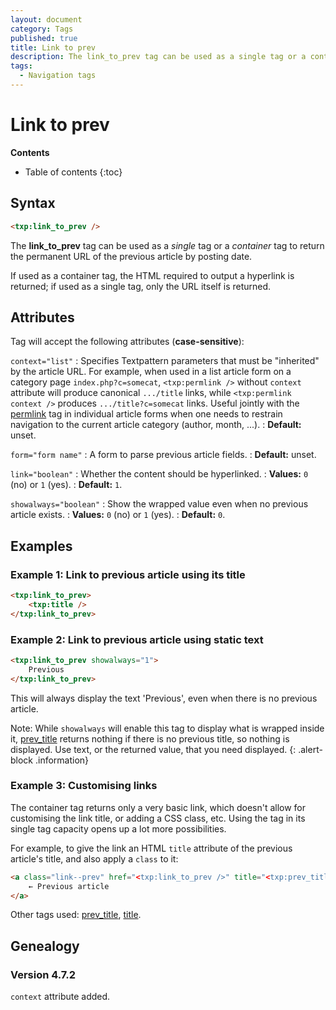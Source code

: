 ```yaml
---
layout: document
category: Tags
published: true
title: Link to prev
description: The link_to_prev tag can be used as a single tag or a container tag to return the permanent URL of the previous article by posting date.
tags:
  - Navigation tags
---
```


# Link to prev

**Contents**

* Table of contents
{:toc}

## Syntax

~~~ html
<txp:link_to_prev />
~~~

The **link_to_prev** tag can be used as a *single* tag or a *container* tag to return the permanent URL of the previous article by posting date.

If used as a container tag, the HTML required to output a hyperlink is returned; if used as a single tag, only the URL itself is returned.

## Attributes

Tag will accept the following attributes (**case-sensitive**):

`context="list"`
: Specifies Textpattern parameters that must be "inherited" by the article URL. For example, when used in a list article form on a category page `index.php?c=somecat`, `<txp:permlink />` without `context` attribute will produce canonical `.../title` links, while `<txp:permlink context />` produces `.../title?c=somecat` links. Useful jointly with the [permlink](/tags/permlink) tag in individual article forms when one needs to restrain navigation to the current article category (author, month, ...).
: **Default:** unset.

`form="form name"`
: A form to parse previous article fields.
: **Default:** unset.

`link="boolean"`
: Whether the content should be hyperlinked.
: **Values:** `0` (no) or `1` (yes).
: **Default:** `1`.

`showalways="boolean"`
: Show the wrapped value even when no previous article exists.
: **Values:** `0` (no) or `1` (yes).
: **Default:** `0`.

## Examples

### Example 1: Link to previous article using its title

~~~ html
<txp:link_to_prev>
    <txp:title />
</txp:link_to_prev>
~~~

### Example 2: Link to previous article using static text

~~~ html
<txp:link_to_prev showalways="1">
    Previous
</txp:link_to_prev>
~~~

This will always display the text 'Previous', even when there is no previous article.

Note: While `showalways` will enable this tag to display what is wrapped inside it, [prev_title](/tags/prev_title) returns nothing if there is no previous title, so nothing is displayed. Use text, or the returned value, that you need displayed.
{: .alert-block .information}

### Example 3: Customising links

The container tag returns only a very basic link, which doesn't allow for customising the link title, or adding a CSS class, etc. Using the tag in its single tag capacity opens up a lot more possibilities.

For example, to give the link an HTML `title` attribute of the previous article's title, and also apply a `class` to it:

~~~ html
<a class="link--prev" href="<txp:link_to_prev />" title="<txp:prev_title />">
    ← Previous article
</a>
~~~

Other tags used: [prev_title](/tags/prev_title), [title](/tags/title).

## Genealogy

### Version 4.7.2

`context` attribute added.
